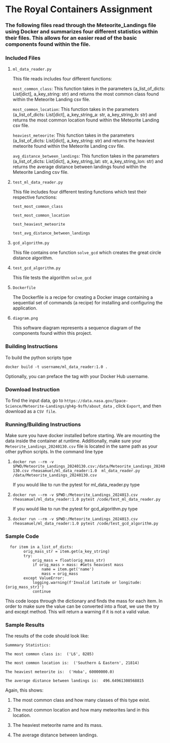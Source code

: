# The Royal Containers Assignment
### The following files read through the Meteorite_Landings file using Docker and summarizes four different statistics within their files. This allows for an easier read of the basic components found within the file. 
### Included Files
1. `ml_data_reader.py`

   This file reads includes four different functions:
   
   `most_common_class`: This function takes in the parameters (a_list_of_dicts: List[dict], a_key_string: str) and returns the most common class found within the Meteorite Landing csv file. 

   `most_common_location`: This function takes in the parameters (a_list_of_dicts: List[dict], a_key_string_a: str, a_key_string_b: str) and returns the most common location found within the Meteorite Landing csv file.

   `heaviest_meteorite`: This function takes in the parameters (a_list_of_dicts: List[dict], a_key_string: str) and returns the heaviest meteorite  found within the Meteorite Landing csv file.
   
   `avg_distance_between_landings`: This function takes in the parameters (a_list_of_dicts: List[dict], a_key_string_lat: str, a_key_string_lon: str) and returns the average distance between landings found within the Meteorite Landing csv file. 

2. `test_ml_data_reader.py`

   This file includes four different testing functions which test their respective functions:
   
   `test_most_common_class` 

   `test_most_common_location`

   `test_heaviest_meteorite`
   
   `test_avg_distance_between_landings` 

3. `gcd_algorithm.py`

   This file contains one function `solve_gcd` which creates the great circle distance algorithm.
4.  `test_gcd_algorithm.py`

    This file tests the algorithm `solve_gcd`
5. `Dockerfile`
   
    The Dockerfile is a recipe for creating a Docker image containing a sequential set of commands (a recipe) for installing and configuring the application.
6. `diagram.png`

   This software diagram represents a sequence diagram of the components found within this project.
### Building Instructions
To build the python scripts type

`docker build -t username/ml_data_reader:1.0 .`

Optionally, you can preface the tag with your Docker Hub username.
### Download Instruction
To find the input data, go to `https://data.nasa.gov/Space-Science/Meteorite-Landings/gh4g-9sfh/about_data` , click `Export`, and then download as a `CSV file`.

### Running/Building Instructions
Make sure you have docker installed before starting. We are mounting the data inside the container at runtime. Additionally, make sure your `Meteorite_Landings_20240130.csv` file is located in the same path as your other python scripts. In the command line type
1. `docker run --rm -v $PWD/Meteorite_Landings_20240130.csv:/data/Meteorite_Landings_20240130.csv rheasamuel/ml_data_reader:1.0  ml_data_reader.py /data/Meteorite_Landings_20240130.csv`

    If you would like to run the pytest for ml_data_reader.py type
2. `docker run --rm -v $PWD:/Meteorite_Landings_2024013.csv rheasamuel/ml_data_reader:1.0 pytest /code/test_ml_data_reader.py`

    If you would like to run the pytest for gcd_algorithm.py type
3. `docker run --rm -v $PWD:/Meteorite_Landings_2024013.csv rheasamuel/ml_data_reader:1.0 pytest /code/test_gcd_algorithm.py`

### Sample Code
```
  for item in a_list_of_dicts: 
        orig_mass_str = item.get(a_key_string)
        try:
            orig_mass = float(orig_mass_str)
            if orig_mass > mass: #Gets heaviest mass
                name = item.get('name') 
                mass = orig_mass
        except ValueError:
            logging.warning(f'Invalid latitude or longitude: {orig_mass_str}')
            continue
```
This code loops through the dictionary and finds the mass for each item. In order to make sure the value can be converted into a float, we use the try and except method. This will return a warning if it is not a valid value.

### Sample Results
The results of the code should look like:
```
Summmary Statistics: 

The most common class is:  ('L6', 8285)

The most common location is:  ('Southern & Eastern', 21814)

The heaviest meteorite is:  ('Hoba', 60000000.0)

The average distance between landings is:  496.64961308568815
```
Again, this shows:

  1. The most common class and how many classes of this type exist.
  
  2. The most common location and how many meteorites land in this location.
  
  3. The heaviest meteorite name and its mass.
  
  4. The average distance between landings.
